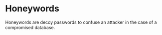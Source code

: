 # Honeywords
Honeywords are decoy passwords to confuse an attacker in the case of a compromised database.
